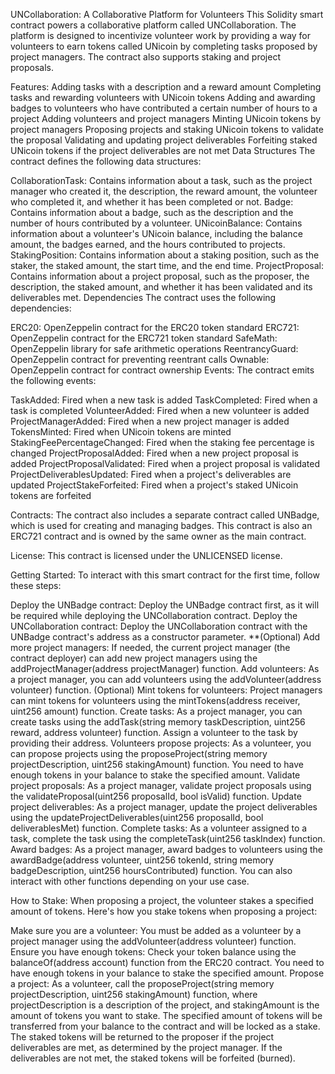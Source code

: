 UNCollaboration: A Collaborative Platform for Volunteers
This Solidity smart contract powers a collaborative platform called UNCollaboration. The platform is designed to incentivize volunteer work by providing a way for volunteers to earn tokens called UNicoin by completing tasks proposed by project managers. The contract also supports staking and project proposals.

Features: 
Adding tasks with a description and a reward amount
Completing tasks and rewarding volunteers with UNicoin tokens
Adding and awarding badges to volunteers who have contributed a certain number of hours to a project
Adding volunteers and project managers
Minting UNicoin tokens by project managers
Proposing projects and staking UNicoin tokens to validate the proposal
Validating and updating project deliverables
Forfeiting staked UNicoin tokens if the project deliverables are not met
Data Structures
The contract defines the following data structures:

CollaborationTask: Contains information about a task, such as the project manager who created it, the description, the reward amount, the volunteer who completed it, and whether it has been completed or not.
Badge: Contains information about a badge, such as the description and the number of hours contributed by a volunteer.
UNicoinBalance: Contains information about a volunteer's UNicoin balance, including the balance amount, the badges earned, and the hours contributed to projects.
StakingPosition: Contains information about a staking position, such as the staker, the staked amount, the start time, and the end time.
ProjectProposal: Contains information about a project proposal, such as the proposer, the description, the staked amount, and whether it has been validated and its deliverables met.
Dependencies
The contract uses the following dependencies:

ERC20: OpenZeppelin contract for the ERC20 token standard
ERC721: OpenZeppelin contract for the ERC721 token standard
SafeMath: OpenZeppelin library for safe arithmetic operations
ReentrancyGuard: OpenZeppelin contract for preventing reentrant calls
Ownable: OpenZeppelin contract for contract ownership
Events: 
The contract emits the following events:

TaskAdded: Fired when a new task is added
TaskCompleted: Fired when a task is completed
VolunteerAdded: Fired when a new volunteer is added
ProjectManagerAdded: Fired when a new project manager is added
TokensMinted: Fired when UNicoin tokens are minted
StakingFeePercentageChanged: Fired when the staking fee percentage is changed
ProjectProposalAdded: Fired when a new project proposal is added
ProjectProposalValidated: Fired when a project proposal is validated
ProjectDeliverablesUpdated: Fired when a project's deliverables are updated
ProjectStakeForfeited: Fired when a project's staked UNicoin tokens are forfeited

Contracts: 
The contract also includes a separate contract called UNBadge, which is used for creating and managing badges. This contract is also an ERC721 contract and is owned by the same owner as the main contract.

License: 
This contract is licensed under the UNLICENSED license.

Getting Started: 
To interact with this smart contract for the first time, follow these steps:

Deploy the UNBadge contract: Deploy the UNBadge contract first, as it will be required while deploying the UNCollaboration contract.
Deploy the UNCollaboration contract: Deploy the UNCollaboration contract with the UNBadge contract's address as a constructor parameter.
**(Optional) Add more project managers: If needed, the current project manager (the contract deployer) can add new project managers using the addProjectManager(address projectManager) function.
Add volunteers: As a project manager, you can add volunteers using the addVolunteer(address volunteer) function.
(Optional) Mint tokens for volunteers: Project managers can mint tokens for volunteers using the mintTokens(address receiver, uint256 amount) function.
Create tasks: As a project manager, you can create tasks using the addTask(string memory taskDescription, uint256 reward, address volunteer) function. Assign a volunteer to the task by providing their address.
Volunteers propose projects: As a volunteer, you can propose projects using the proposeProject(string memory projectDescription, uint256 stakingAmount) function. You need to have enough tokens in your balance to stake the specified amount.
Validate project proposals: As a project manager, validate project proposals using the validateProposal(uint256 proposalId, bool isValid) function.
Update project deliverables: As a project manager, update the project deliverables using the updateProjectDeliverables(uint256 proposalId, bool deliverablesMet) function.
Complete tasks: As a volunteer assigned to a task, complete the task using the completeTask(uint256 taskIndex) function.
Award badges: As a project manager, award badges to volunteers using the awardBadge(address volunteer, uint256 tokenId, string memory badgeDescription, uint256 hoursContributed) function.
You can also interact with other functions depending on your use case.

How to Stake: 
When proposing a project, the volunteer stakes a specified amount of tokens. Here's how you stake tokens when proposing a project:

Make sure you are a volunteer: You must be added as a volunteer by a project manager using the addVolunteer(address volunteer) function.
Ensure you have enough tokens: Check your token balance using the balanceOf(address account) function from the ERC20 contract. You need to have enough tokens in your balance to stake the specified amount.
Propose a project: As a volunteer, call the proposeProject(string memory projectDescription, uint256 stakingAmount) function, where projectDescription is a description of the project, and stakingAmount is the amount of tokens you want to stake. The specified amount of tokens will be transferred from your balance to the contract and will be locked as a stake.
The staked tokens will be returned to the proposer if the project deliverables are met, as determined by the project manager. If the deliverables are not met, the staked tokens will be forfeited (burned).
